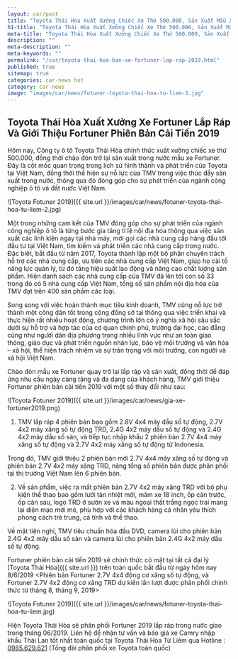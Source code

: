 ```yaml
---
layout: car/post
title: "Toyota Thái Hòa Xuất Xưởng Chiếc Xe Thứ 500.000, Sản Xuất Mẫu Xe Fortuner Lắp Ráp Và Giới Thiệu Fortuner Phiên Bản Cải Tiến 2019"
h1-title: "Toyota Thái Hòa Xuất Xưởng Chiếc Xe Thứ 500.000, Sản Xuất Mẫu Xe Fortuner Lắp Ráp Và Giới Thiệu Fortuner Phiên Bản Cải Tiến 2019"
meta-title: "Toyota Thái Hòa Xuất Xưởng Chiếc Xe Thứ 500.000, Sản Xuất Mẫu Xe Fortuner Lắp Ráp Và Giới Thiệu Fortuner Phiên Bản Cải Tiến 2019"
description: ""
meta-description: ""
meta-keywords: ""
permalink: "/car/toyota-thai-hoa-ban-xe-fortuner-lap-rap-2019.html"
published: true
sitemap: true
categories: car-news hot
category: car-news
image: "images/car/news/fotuner-toyota-thai-hoa-tu-liem-3.jpg"
---
```


## Toyota Thái Hòa Xuất Xưởng Xe Fortuner Lắp Ráp Và Giới Thiệu Fortuner Phiên Bản Cải Tiến 2019

Hôm nay, Công ty ô tô Toyota Thái Hòa chính thức xuất xưởng chiếc xe thứ 500.000, đồng thời chào đón trở lại sản xuất trong nước mẫu xe Fortuner. Đây là cột mốc quan trọng trong lịch sử hình thành và phát triển của Toyota tại Việt Nam, đồng thời thể hiện sự nỗ lực của TMV trong việc thúc đẩy sản xuất trong nước, thông qua đó đóng góp cho sự phát triển của ngành công nghiệp ô tô và đất nước Việt Nam.

![Toyota Fotuner 2019]({{ site.url }}/images/car/news/fotuner-toyota-thai-hoa-tu-liem-2.jpg)

Một trong những cam kết của TMV đóng góp cho sự phát triển của ngành công nghiệp ô tô là từng bước gia tăng tỉ lệ nội địa hóa thông qua việc sản xuất các linh kiện ngay tại nhà máy, mời gọi các nhà cung cấp hàng đầu tới đầu tư tại Việt Nam, tìm kiếm và phát triển các nhà cung cấp trong nước. Đặc biệt, bắt đầu từ năm 2017, Toyota thành lập một bộ phận chuyên trách hỗ trợ các nhà cung cấp, ưu tiên các nhà cung cấp Việt Nam, giúp họ cải tổ năng lực quản lý, từ đó tăng hiệu suất lao động và nâng cao chất lượng sản phẩm. Hiện danh sách các nhà cung cấp của TMV đã lên tới con số 33 trong đó có 5 nhà cung cấp Việt Nam, tổng số sản phẩm nội địa hóa của TMV đạt trên 400 sản phẩm các loại.

Song song với việc hoàn thành mục tiêu kinh doanh, TMV cũng nỗ lực trở thành một công dân tốt trong cộng đồng sở tại thông qua việc triển khai và thực hiện rất nhiều hoạt động, chương trình lớn có ý nghĩa xã hội sâu sắc dưới sự hỗ trợ và hợp tác của cơ quan chính phủ, trường đại học, cao đẳng cũng như người dân địa phương trong nhiều lĩnh vực như an toàn giao thông, giáo dục và phát triển nguồn nhân lực, bảo vệ môi trường và văn hóa – xã hội, thể hiện trách nhiệm và sự trân trọng với môi trường, con người và xã hội Việt Nam.

Chào đón mẫu xe Fortuner quay trở lại lắp ráp và sản xuất, đồng thời để đáp ứng nhu cầu ngày càng tăng và đa dạng của khách hàng, TMV giới thiệu Fortuner phiên bản cải tiến 2019 với một số thay đổi như sau:

![Toyota Fotuner 2019]({{ site.url }}/images/car/news/gia-xe-fortuner2019.png)

1. TMV lắp ráp 4 phiên bản bao gồm 2.8V 4x4 máy dầu số tự động, 2.7V 4x2 máy xăng số tự động TRD, 2.4G 4x2 máy dầu số tự động và 2.4G 4x2 máy dầu số sàn, và tiếp tục nhập khẩu 2 phiên bản 2.7V 4x4 máy xăng số tự động và 2.7V 4x2 máy xăng số tự động từ Indonesia.

Trong đó, TMV giới thiệu 2 phiên bản mới 2.7V 4x4 máy xăng số tự động và phiên bản 2.7V 4x2 máy xăng TRD, nâng tổng số phiên bản được phân phối tại thị trường Việt Nam lên 6 phiên bản.

2. Về sản phẩm, việc ra mắt phiên bản 2.7V 4x2 máy xăng TRD với bộ phụ kiện thể thao bao gồm lưới tản nhiệt mới, mâm xe 18 inch, ốp cản trước, ốp cản sau, logo TRD ở sườn xe và màu ngoại thất trắng ngọc trai mang lại diện mạo mới mẻ, phù hợp với các khách hàng cá nhân yêu thích phong cách trẻ trung, cá tính và thể thao.

Về mặt tiện nghi, TMV tiêu chuẩn hóa đầu DVD, camera lùi cho phiên bản 2.4G 4x2 máy dầu số sàn và camera lùi cho phiên bản 2.4G 4x2 máy dầu số tự động.

Fortuner phiên bản cải tiến 2019 sẽ chính thức có mặt tại tất cả đại lý [Toyota Thái Hòa]({{ site.url }}) trên toàn quốc bắt đầu từ ngày hôm nay 8/6/2019 <Phiên bản Fortuner 2.7V 4x4 động cơ xăng số tự động, và Fortuner 2.7V 4x2 động cơ xăng TRD dự kiến lần lượt được phân phối chính thức từ tháng 8, tháng 9, 2019>

![Toyota Fotuner 2019]({{ site.url }}/images/car/news/fotuner-toyota-thai-hoa-tu-liem.jpg)

Hiện Toyota Thái Hòa sẽ phân phối Fortuner 2019 lắp ráp trong nước giao trong tháng 06/2019. 
Liên hệ để nhận tư vấn và báo giá xe Camry nhập khẩu Thái Lan tốt nhất toàn quốc tại Toyota Thái Hòa Từ Liêm qua Hotline : [0985.629.621](tel:0985629621) (Tổng đài phân phối xe Toyota toàn quốc)